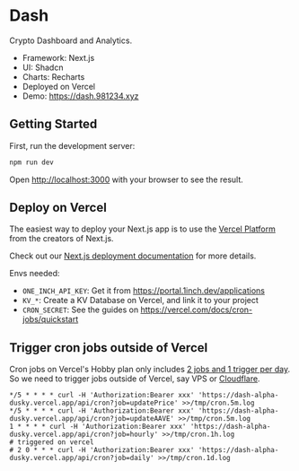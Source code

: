 # Dash

Crypto Dashboard and Analytics.

- Framework: Next.js
- UI: Shadcn
- Charts: Recharts
- Deployed on Vercel
- Demo: <https://dash.981234.xyz>

## Getting Started

First, run the development server:

```bash
npm run dev
```

Open [http://localhost:3000](http://localhost:3000) with your browser to see the result.

## Deploy on Vercel

The easiest way to deploy your Next.js app is to use the [Vercel Platform](https://vercel.com/new?utm_medium=default-template&filter=next.js&utm_source=create-next-app&utm_campaign=create-next-app-readme) from the creators of Next.js.

Check out our [Next.js deployment documentation](https://nextjs.org/docs/deployment) for more details.

Envs needed:

- `ONE_INCH_API_KEY`: Get it from <https://portal.1inch.dev/applications>
- `KV_*`: Create a KV Database on Vercel, and link it to your project
- `CRON_SECRET`: See the guides on <https://vercel.com/docs/cron-jobs/quickstart>

## Trigger cron jobs outside of Vercel

Cron jobs on Vercel's Hobby plan only includes [2 jobs and 1 trigger per day](https://vercel.com/docs/cron-jobs/usage-and-pricing). So we need to trigger jobs outside of Vercel, say VPS or [Cloudflare](https://developers.cloudflare.com/workers/configuration/cron-triggers/).

```
*/5 * * * * curl -H 'Authorization:Bearer xxx' 'https://dash-alpha-dusky.vercel.app/api/cron?job=updatePrice' >>/tmp/cron.5m.log
*/5 * * * * curl -H 'Authorization:Bearer xxx' 'https://dash-alpha-dusky.vercel.app/api/cron?job=updateAAVE' >>/tmp/cron.5m.log
1 * * * * curl -H 'Authorization:Bearer xxx' 'https://dash-alpha-dusky.vercel.app/api/cron?job=hourly' >>/tmp/cron.1h.log
# triggered on vercel
# 2 0 * * * curl -H 'Authorization:Bearer xxx' 'https://dash-alpha-dusky.vercel.app/api/cron?job=daily' >>/tmp/cron.1d.log
```
